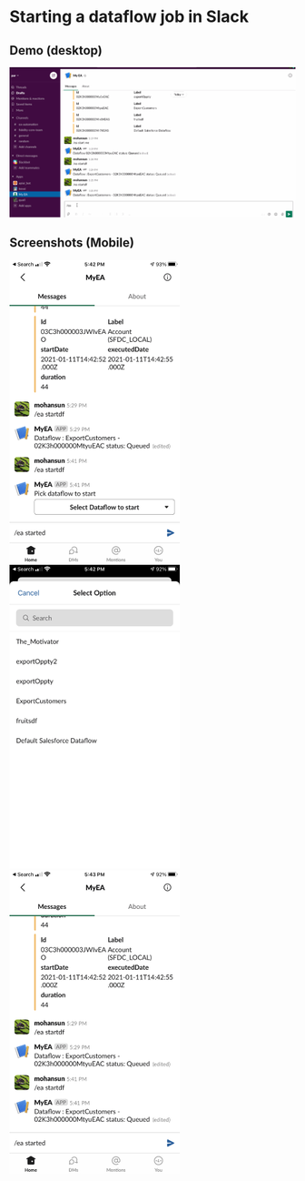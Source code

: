 # Starting a dataflow job in Slack 


## Demo (desktop)
![demo-myEA](img/myEA-1.gif)

## Screenshots (Mobile)

<img src='img/myEA-1.PNG' width='300'/>
<img src='img/myEA-2.PNG' width='300'/>
<img src='img/myEA-3.png' width='300'/>



